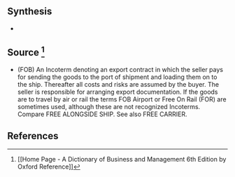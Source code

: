 ## Synthesis
- 
## Source [^1]
- (FOB) An Incoterm denoting an export contract in which the seller pays for sending the goods to the port of shipment and loading them on to the ship. Thereafter all costs and risks are assumed by the buyer. The seller is responsible for arranging export documentation. If the goods are to travel by air or rail the terms FOB Airport or Free On Rail (FOR) are sometimes used, although these are not recognized Incoterms. Compare FREE ALONGSIDE SHIP. See also FREE CARRIER.
## References

[^1]: [[Home Page - A Dictionary of Business and Management 6th Edition by Oxford Reference]]